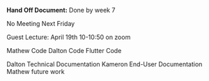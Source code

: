 **Hand Off Document:** Done by week 7

No Meeting Next Friday

Guest Lecture: April 19th 10-10:50 on zoom

Mathew Code
Dalton Code
Flutter Code

Dalton Technical Documentation
Kameron End-User Documentation
Mathew future work